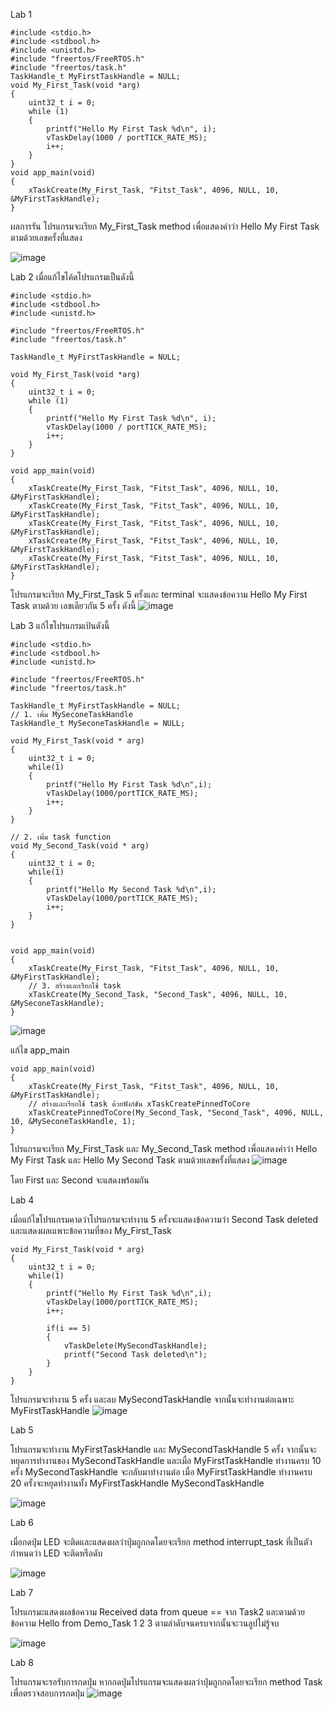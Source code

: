 Lab 1


	#include <stdio.h>
	#include <stdbool.h>
	#include <unistd.h>
	#include "freertos/FreeRTOS.h"
	#include "freertos/task.h"
	TaskHandle_t MyFirstTaskHandle = NULL;
	void My_First_Task(void *arg)
	{
	    uint32_t i = 0;
	    while (1)
	    {
	        printf("Hello My First Task %d\n", i);
	        vTaskDelay(1000 / portTICK_RATE_MS);
	        i++;
	    }
	}
	void app_main(void)
	{
	    xTaskCreate(My_First_Task, "Fitst_Task", 4096, NULL, 10, &MyFirstTaskHandle);
	}			

 ผลการรัน โปรแกรมจะเรียก My_First_Task method เพื่อแสดงคำว่า Hello My First Task ตามด้วยเลขครั้งที่แสดง

 ![image](https://github.com/Pipaul1601/ESP32-FreeRTOS-Intro/assets/115067018/458b073c-4c4a-44b7-bee2-a6d98d3c4eb5)


Lab 2
 เมื่อแก้ไขโค้ดโปรแกรมเป็นดังนี้

	#include <stdio.h>
	#include <stdbool.h>
	#include <unistd.h>
	
	#include "freertos/FreeRTOS.h"
	#include "freertos/task.h"
	
	TaskHandle_t MyFirstTaskHandle = NULL;
	
	void My_First_Task(void *arg)
	{
	    uint32_t i = 0;
	    while (1)
	    {
	        printf("Hello My First Task %d\n", i);
	        vTaskDelay(1000 / portTICK_RATE_MS);
	        i++;
	    }
	}
	
	void app_main(void)
	{
	    xTaskCreate(My_First_Task, "Fitst_Task", 4096, NULL, 10, &MyFirstTaskHandle);
	    xTaskCreate(My_First_Task, "Fitst_Task", 4096, NULL, 10, &MyFirstTaskHandle);
	    xTaskCreate(My_First_Task, "Fitst_Task", 4096, NULL, 10, &MyFirstTaskHandle);
	    xTaskCreate(My_First_Task, "Fitst_Task", 4096, NULL, 10, &MyFirstTaskHandle);
	    xTaskCreate(My_First_Task, "Fitst_Task", 4096, NULL, 10, &MyFirstTaskHandle);
	}

 โปรแกรมจะเรียก My_First_Task 5 ครั้งและ terminal จะแสดงข้อความ Hello My First Task ตามด้วย เลขเดียวกัน 5 ครั้ง ดังนี้
![image](https://github.com/Pipaul1601/ESP32-FreeRTOS-Intro/assets/115067018/556746ef-209f-40c5-8be7-78b792065627)


Lab 3
แก้ไขโปรแกรมเป้นดังนี้


	#include <stdio.h>
	#include <stdbool.h>
	#include <unistd.h>
	
	#include "freertos/FreeRTOS.h"
	#include "freertos/task.h"
	
	TaskHandle_t MyFirstTaskHandle = NULL;
	// 1. เพิ่ม MySeconeTaskHandle
	TaskHandle_t MySeconeTaskHandle = NULL;
	
	void My_First_Task(void * arg)
	{
		uint32_t i = 0;
		while(1)
		{
			printf("Hello My First Task %d\n",i);
			vTaskDelay(1000/portTICK_RATE_MS);
			i++;
		}
	}
	
	// 2. เพิ่ม task function
	void My_Second_Task(void * arg)
	{
		uint32_t i = 0;
		while(1)
		{
			printf("Hello My Second Task %d\n",i);
			vTaskDelay(1000/portTICK_RATE_MS);
			i++;
		}
	}
	
	
	void app_main(void)
	{
		xTaskCreate(My_First_Task, "Fitst_Task", 4096, NULL, 10, &MyFirstTaskHandle);
		// 3. สร้างและเรียกใช้ task
		xTaskCreate(My_Second_Task, "Second_Task", 4096, NULL, 10, &MySeconeTaskHandle);
	}

![image](https://github.com/Pipaul1601/ESP32-FreeRTOS-Intro/assets/115067018/189b002e-f4dc-4003-bc8f-d3eda7659c4b)

แก้ไข app_main

	void app_main(void)
	{
		xTaskCreate(My_First_Task, "Fitst_Task", 4096, NULL, 10, &MyFirstTaskHandle);
		// สร้างและเรียกใช้ task ด้วยฟังก์ชัน xTaskCreatePinnedToCore
		xTaskCreatePinnedToCore(My_Second_Task, "Second_Task", 4096, NULL, 10, &MySeconeTaskHandle, 1);
	}
โปรแกรมจะเรียก My_First_Task และ My_Second_Task method เพื่อแสดงคำว่า Hello My First Task และ Hello My Second Task ตามด้วยเลขครั้งที่แสดง
![image](https://github.com/Pipaul1601/ESP32-FreeRTOS-Intro/assets/115067018/6fd64896-2d28-44e2-96f7-90d5f41ce06a)

โดย First และ Second จะแสดงพร้อมกัน


Lab 4

เมื่อแก้ไขโปรแกรมคาดว่าโปรแกรมจะทำงาน 5 ครั้งจะแสดงข้อความว่า Second Task deleted และแสดงผลเแพาะข้อความที่ของ My_First_Task



	void My_First_Task(void * arg)
	{
		uint32_t i = 0;
		while(1)
		{
			printf("Hello My First Task %d\n",i);
			vTaskDelay(1000/portTICK_RATE_MS);
			i++;
	
			if(i == 5)
			{
				vTaskDelete(MySecondTaskHandle);
				printf("Second Task deleted\n");
			}
		}
	}

 โปรแกรมจะทำงาน 5 ครั้ง และลบ MySecondTaskHandle จากนั้นจะทำงานต่อเฉพาะ MyFirstTaskHandle
 ![image](https://github.com/Pipaul1601/ESP32-FreeRTOS-Intro/assets/115067018/14058300-c8e2-48f8-81d7-5f757f47736f)


 Lab 5

 โปรแกรมจะทำงาน MyFirstTaskHandle และ MySecondTaskHandle 5 ครั้ง จากนั้นจะหยุดการทำงานของ MySecondTaskHandle และเมื่อ MyFirstTaskHandle ทำงานครบ 10 ครั้ง MySecondTaskHandle จะกลับมาทำงานต่อ เมื่อ MyFirstTaskHandle ทำงานครบ 20 ครั้งจะหยุดทำงานทั้ง MyFirstTaskHandle MySecondTaskHandle

![image](https://github.com/Pipaul1601/ESP32-FreeRTOS-Intro/assets/115067018/f24ff6f1-eece-4dd7-9d23-f9436bee5b8c)

Lab 6

เมื่อกดปุ่ม LED จะติดและแสดงผลว่าปุ่มถูกกดโดยจะเรียก method interrupt_task ที่เป็นตัวกำหนดว่า LED จะติดหรือดับ

![image](https://github.com/Pipaul1601/ESP32-FreeRTOS-Intro/assets/115067018/625116b1-22e9-40c3-b201-d991f9f59037)

Lab 7

โปรแกรมะแสดงผลข้อความ Received data from queue == จาก Task2 และตามด้วยข้อความ Hello from Demo_Task 1 2 3 ตามลำดับจนครบจากนั้นจะวนลูปไม่รู้จบ


![image](https://github.com/Pipaul1601/ESP32-FreeRTOS-Intro/assets/115067018/53c017cb-111b-4753-8b94-038da35ddccc)

Lab 8

โปรแกรมจะรอรับการกดปุ่ม หากกดปุ่มโปรแกรมจะแสดงผลว่าปุ่มถูกกดโดยจะเรียก method Task เพื่อตรวจสอบการกดปุ่ม
![image](https://github.com/Pipaul1601/ESP32-FreeRTOS-Intro/assets/115067018/8144269c-ba33-4b9b-b39f-f225dfdb9bbe)
